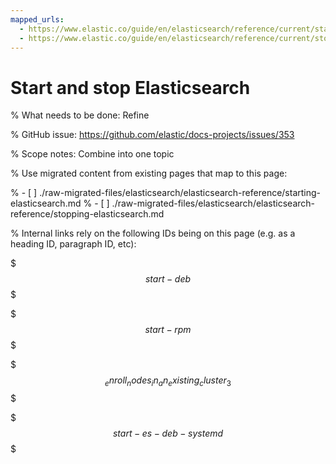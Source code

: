 ```yaml
---
mapped_urls:
  - https://www.elastic.co/guide/en/elasticsearch/reference/current/starting-elasticsearch.html
  - https://www.elastic.co/guide/en/elasticsearch/reference/current/stopping-elasticsearch.html
---
```


# Start and stop Elasticsearch

% What needs to be done: Refine

% GitHub issue: https://github.com/elastic/docs-projects/issues/353

% Scope notes: Combine into one topic

% Use migrated content from existing pages that map to this page:

% - [ ] ./raw-migrated-files/elasticsearch/elasticsearch-reference/starting-elasticsearch.md
% - [ ] ./raw-migrated-files/elasticsearch/elasticsearch-reference/stopping-elasticsearch.md

% Internal links rely on the following IDs being on this page (e.g. as a heading ID, paragraph ID, etc):

$$$start-deb$$$

$$$start-rpm$$$

$$$_enroll_nodes_in_an_existing_cluster_3$$$

$$$start-es-deb-systemd$$$